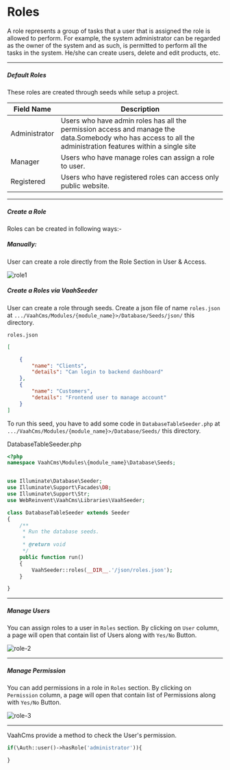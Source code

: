# Roles

A role represents a group of tasks that a user that is assigned the role is allowed to perform. For example, the system administrator can be regarded as the owner of the system and as such, is permitted to perform all the tasks in the system. He/she can create users, delete and edit products, etc.

------



##### Default Roles

These roles are created through seeds while setup a project.

| Field Name    | Description                                                  |
| ------------- | ------------------------------------------------------------ |
| Administrator | Users who have admin roles has all the permission access and manage the data.Somebody who has access to all the administration features within a single site |
| Manager       | Users who have manage roles can assign a role to user.       |
| Registered    | Users who have registered roles can access only public website. |

------



##### Create a Role

Roles can be created in following ways:-

##### Manually:

User can create a role directly from the Role Section in User & Access.

<img :src="$withBase('/images/role-1.png')" alt="role1">

##### Create a Roles via VaahSeeder

User can create a role through seeds. Create a json file of name `roles.json` at `.../VaahCms/Modules/{module_name}>/Database/Seeds/json/` this directory.

`roles.json`

```json
[

    {
        "name": "Clients",
        "details": "Can login to backend dashboard"       
    },
    {
        "name": "Customers",
        "details": "Frontend user to manage account"
    }
]
```

To run this seed, you have to add some code in `DatabaseTableSeeder.php` at `.../VaahCms/Modules/{module_name}>/Database/Seeds/` this directory.

DatabaseTableSeeder.php

```php
<?php
namespace VaahCms\Modules\{module_name}\Database\Seeds;


use Illuminate\Database\Seeder;
use Illuminate\Support\Facades\DB;
use Illuminate\Support\Str;
use WebReinvent\VaahCms\Libraries\VaahSeeder;

class DatabaseTableSeeder extends Seeder
{
    /**
     * Run the database seeds.
     *
     * @return void
     */
    public function run()
    {
        VaahSeeder::roles(__DIR__.'/json/roles.json');
    }

}
```



------



##### Manage Users

You can assign roles to a user in `Roles` section. By clicking on `User` column, a page will open that contain list of Users along with `Yes/No` Button.

<img :src="$withBase('/images/role-2.png')" alt="role-2">

------



#####  Manage Permission

You can add permissions in a role in `Roles` section. By clicking on `Permission` column, a page will open that contain list of Permissions along with `Yes/No` Button.

<img :src="$withBase('/images/role-3.png')" alt="role-3">

------

VaahCms provide a method to check the User's permission.

```php
if(\Auth::user()->hasRole('administrator')){

}
```
